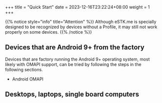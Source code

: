 +++
title = "Quick Start"
date =  2023-12-16T23:22:24+08:00
weight = 1
+++

{{% notice style="info" title="Attention" %}}
Although eSTK.me is specially designed to be recognized by devices without a Profile, it may still not work properly on some devices.
{{% /notice %}}

## Devices that are Android 9+ from the factory
Devices that are factory running the Android 9+ operating system, most likely with OMAPI support, can be tried by following the steps in the following sections.
- Android OMAPI

## Desktops, laptops, single board computers

